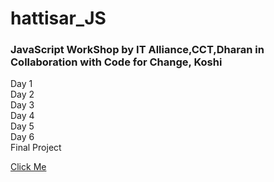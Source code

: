 # hattisar_JS

### JavaScript WorkShop by IT Alliance,CCT,Dharan in Collaboration with Code for Change, Koshi

Day 1 <br>
Day 2 <br>
Day 3 <br>
Day 4 <br>
Day 5 <br>
Day 6<br>
Final Project


[Click Me](https://prashantstha308.github.io/hattisar_JS/)